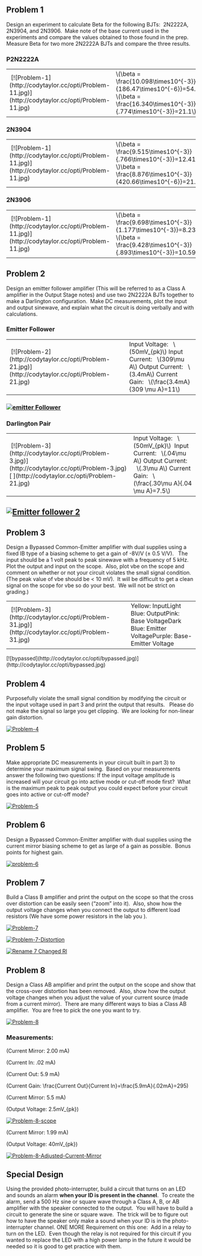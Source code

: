 
## Problem 1


Design an experiment to calculate Beta for the following BJTs:  2N2222A, 2N3904, and 2N3906.  Make note of the base current used in the experiments and compare the values obtained to those found in the prep.  Measure Beta for two more 2N2222A BJTs and compare the three results.


### P2N2222A


<table >
<tbody >
<tr >

<td > [![Problem-1](http://codytaylor.cc/opti/Problem-11.jpg)](http://codytaylor.cc/opti/Problem-11.jpg)
</td>

<td >\(\beta = \frac{10.098\times10^{-3}}{186.47\times10^{-6}}=54.15\) \(\beta = \frac{16.340\times10^{-3}}{.774\times10^{-3}}=21.1\)
</td>
</tr>
</tbody>
</table>


### 2N3904


<table >
<tbody >
<tr >

<td > [![Problem-1](http://codytaylor.cc/opti/Problem-11.jpg)](http://codytaylor.cc/opti/Problem-11.jpg)
</td>

<td >\(\beta = \frac{9.515\times10^{-3}}{.766\times10^{-3}}=12.4119\) \)\beta = \frac{8.876\times10^{-3}}{420.66\times10^{-6}}=21.1\)
</td>
</tr>
</tbody>
</table>


### 2N3906


<table >
<tbody >
<tr >

<td > [![Problem-1](http://codytaylor.cc/opti/Problem-11.jpg)](http://codytaylor.cc/opti/Problem-11.jpg)
</td>

<td >\(\beta = \frac{9.698\times10^{-3}}{1.177\times10^{-3}}=8.235\) \(\beta = \frac{9.428\times10^{-3}}{.893\times10^{-3}}=10.59\)
</td>
</tr>
</tbody>
</table>


## Problem 2


Design an emitter follower amplifier (This will be referred to as a Class A amplifier in the Output Stage notes) and use two 2N2222A BJTs together to make a Darlington configuration.  Make DC measurements, plot the input and output sinewave, and explain what the circuit is doing verbally and with calculations.


### Emitter Follower


<table >
<tbody >
<tr >

<td > [![Problem-2](http://codytaylor.cc/opti/Problem-21.jpg)](http://codytaylor.cc/opti/Problem-21.jpg)
</td>

<td >Input Voltage:   \(50mV_{pk}\)
Input Current:   \(309\mu A\) Output Current:   \(3.4mA\) Current Gain:   \(\frac{3.4mA}{309 \mu A}=11\)
</td>
</tr>
</tbody>
</table>


### [![emitter Follower](http://codytaylor.cc/opti/emitter-Follower.png)](http://codytaylor.cc/opti/emitter-Follower.png)




### Darlington Pair


<table >
<tbody >
<tr >

<td > [![Problem-3](http://codytaylor.cc/opti/Problem-3.jpg)](http://codytaylor.cc/opti/Problem-3.jpg)[
](http://codytaylor.cc/opti/Problem-21.jpg)
</td>

<td >Input Voltage:   \(50mV_{pk}\) 
Input Current:   \(.04\mu A\) Output Current:   \(.3\mu A\) Current Gain:   \(\frac{.30\mu A}{.04 \mu A}=7.5\)
</td>
</tr>
</tbody>
</table>


## [![Emitter follower 2](http://codytaylor.cc/opti/Emitter-follower-2.png)](http://codytaylor.cc/opti/Emitter-follower-2.png)




## Problem 3


Design a Bypassed Common-Emitter amplifier with dual supplies using a fixed IB type of a biasing scheme to get a gain of -8V/V (± 0.5 V/V).   The input should be a 1 volt peak to peak sinewave with a frequency of 5 kHz.  Plot the output and input on the scope.  Also, plot vbe on the scope and comment on whether or not your circuit violates the small signal condition. (The peak value of vbe should be < 10 mV).  It will be difficult to get a clean signal on the scope for vbe so do your best.  We will not be strict on grading.)
<table >
<tbody >
<tr >

<td > [![Problem-3](http://codytaylor.cc/opti/Problem-31.jpg)](http://codytaylor.cc/opti/Problem-31.jpg)
</td>

<td >Yellow: InputLight Blue: OutputPink: Base VoltageDark Blue: Emitter VoltagePurple: Base-Emitter Voltage
</td>
</tr>
</tbody>
</table>
[![bypassed](http://codytaylor.cc/opti/bypassed.jpg)](http://codytaylor.cc/opti/bypassed.jpg)


## Problem 4


Purposefully violate the small signal condition by modifying the circuit or the input voltage used in part 3 and print the output that results.   Please do not make the signal so large you get clipping.  We are looking for non-linear gain distortion.

[![Problem-4](http://codytaylor.cc/opti/Problem-4.jpg)](http://codytaylor.cc/opti/Problem-4.jpg)


## Problem 5


Make appropriate DC measurements in your circuit built in part 3) to determine your maximum signal swing.  Based on your measurements answer the following two questions: If the input voltage amplitude is increased will your circuit go into active mode or cut-off mode first?  What is the maximum peak to peak output you could expect before your circuit goes into active or cut-off mode?

[![Problem-5](http://codytaylor.cc/opti/Problem-51.jpg)](http://codytaylor.cc/opti/Problem-51.jpg)


## Problem 6


Design a Bypassed Common-Emitter amplifier with dual supplies using the current mirror biasing scheme to get as large of a gain as possible.  Bonus points for highest gain.

[![problem-6](http://codytaylor.cc/opti/problem-6.jpg)](http://codytaylor.cc/opti/problem-6.jpg)


## Problem 7


Build a Class B amplifier and print the output on the scope so that the cross over distortion can be easily seen (“zoom” into it).  Also, show how the output voltage changes when you connect the output to different load resistors (We have some power resistors in the lab you ).

[![Problem-7](http://codytaylor.cc/opti/Problem-71.jpg)](http://codytaylor.cc/opti/Problem-71.jpg)



[![Problem-7-Distortion](http://codytaylor.cc/opti/Problem-7-Distortion.jpg)](http://codytaylor.cc/opti/Problem-7-Distortion.jpg)



[![Rename 7 Changed Rl](http://codytaylor.cc/opti/Rename-7-Changed-Rl.png)](http://codytaylor.cc/opti/Rename-7-Changed-Rl.png)


## Problem 8


Design a Class AB amplifier and print the output on the scope and show that the cross-over distortion has been removed.  Also, show how the output voltage changes when you adjust the value of your current source (made from a current mirror).  There are many different ways to bias a Class AB amplifier.  You are free to pick the one you want to try.

[![Problem-8](http://codytaylor.cc/opti/Problem-81.jpg)](http://codytaylor.cc/opti/Problem-81.jpg)




### Measurements:


\(Current Mirror: 2.00 mA\)

\(Current In: .02 mA\)

\(Current Out: 5.9 mA\)

\(Current Gain: \frac{Current Out}{Current In}=\frac{5.9mA}{.02mA}=295\)



\(Current Mirror: 5.5 mA\)

\(Output Voltage: 2.5mV_{pk}\)



[![Problem-8-scope](http://codytaylor.cc/opti/Problem-8-scope.jpg)](http://codytaylor.cc/opti/Problem-8-scope.jpg)



\(Current Mirror: 1.99 mA\)

\(Output Voltage: 40mV_{pk}\)



[![Problem-8-Adjusted-Current-Mirror](http://codytaylor.cc/opti/Problem-8-Adjusted-Current-Mirror.jpg)](http://codytaylor.cc/opti/Problem-8-Adjusted-Current-Mirror.jpg)


## Special Design


Using the provided photo-interrupter, build a circuit that turns on an LED and sounds an alarm **when your ID is present in the channel**.  To create the alarm, send a 500 Hz sine or square wave through a Class A, B, or AB amplifier with the speaker connected to the output.  You will have to build a circuit to generate the sine or square wave.  The trick will be to figure out how to have the speaker only make a sound when your ID is in the photo-interrupter channel. ONE MORE Requirement on this one:  Add in a relay to turn on the LED.  Even though the relay is not required for this circuit if you wanted to replace the LED with a high power lamp in the future it would be needed so it is good to get practice with them.
